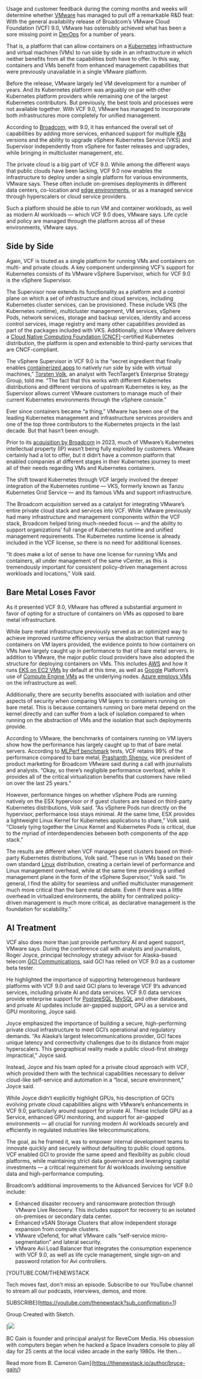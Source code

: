 Usage and customer feedback during the coming months and weeks will determine whether [VMware](https://www.vmware.com/?utm_content=inline+mention) has managed to pull off a remarkable R&D feat: With the general availability release of Broadcom’s VMware Cloud Foundation (VCF) 9.0, VMware has ostensibly achieved what has been a sore missing point in [DevOps](https://thenewstack.io/devops/) for a number of years.

That is, a platform that can allow containers on a [Kubernetes](https://thenewstack.io/kubernetes/) infrastructure and virtual machines (VMs) to run side by side in an infrastructure in which neither benefits from all the capabilities both have to offer. In this way, containers and VMs benefit from enhanced management capabilities that were previously unavailable in a single VMware platform.

Before the release, VMware largely led VM development for a number of years. And its Kubernetes platform was arguably on par with other Kubernetes platform providers while remaining one of the largest Kubernetes contributors. But previously, the best tools and processes were not available together. With VCF 9.0, VMware has managed to incorporate both infrastructures more completely for unified management.

According to [Broadcom](https://thenewstack.io/vmware-alternatives-a-strategic-guide-to-modern-virtualization/), with 9.0, it has enhanced the overall set of capabilities by adding more services, enhanced support for multiple [K8s](https://thenewstack.io/kubernetes/) versions and the ability to upgrade vSphere Kubernetes Service (VKS) and Supervisor independently from vSphere for faster releases and upgrades, while bringing in multicluster management, etc.

The private cloud is a big part of VCF 9.0. While among the different ways that public clouds have been lacking, VCF 9.0 now enables the infrastructure to deploy under a single platform for various environments, VMware says. These often include on-premises deployments in different data centers, co-location and [edge environments](https://thenewstack.io/edge-computing/), or as a managed service through hyperscalers or cloud service providers.

Such a platform should be able to run VM and container workloads, as well as modern AI workloads — which VCF 9.0 does, VMware says. Life cycle and policy are managed through the platform across all of these environments, VMware says.

## Side by Side

Again, VCF is touted as a single platform for running VMs and containers on multi- and private clouds. A key component underpinning VCF’s support for Kubernetes consists of its VMware vSphere Supervisor, which for VCF 9.0 is the vSphere Supervisor.

The Supervisor now extends its functionality as a platform and a control plane on which a set of infrastructure and cloud services, including Kubernetes cluster services, can be provisioned. These include VKS (the Kubernetes runtime), multicluster management, VM services, vSphere Pods, network services, storage and backup services, identity and access control services, image registry and many other capabilities provided as part of the packages included with VKS. Additionally, since VMware delivers a [Cloud Native Computing Foundation (CNCF)](https://cncf.io/?utm_content=inline+mention)-certified Kubernetes distribution, the platform is open and extensible to third-party services that are CNCF-compliant.

The vSphere Supervisor in VCF 9.0 is the “secret ingredient that finally enables [containerized apps](https://thenewstack.io/containers/) to natively run side by side with virtual machines,” [Torsten Volk](https://www.linkedin.com/in/torstenvolk), an analyst with TechTarget’s Enterprise Strategy Group, told me. “The fact that this works with different Kubernetes distributions and different versions of upstream Kubernetes is key, as the Supervisor allows current VMware customers to manage much of their current Kubernetes environments through the vSphere console.”

Ever since containers became “a thing,” VMware has been one of the leading Kubernetes management and infrastructure services providers and one of the top three contributors to the Kubernetes projects in the last decade. But that hasn’t been enough.

Prior to its [acquisition by Broadcom](https://thenewstack.io/vmware-to-be-acquired-by-broadcom-in-a-61-billion-deal/) in 2023, much of VMware’s Kubernetes intellectual property (IP) wasn’t being fully exploited by customers. VMware certainly had a lot to offer, but it didn’t have a common platform that enabled companies at different stages in their Kubernetes journey to meet all of their needs regarding VMs and Kubernetes containers.

The shift toward Kubernetes through VCF largely involved the deeper integration of the Kubernetes runtime — VKS, formerly known as Tanzu Kubernetes Grid Service — and its famous VMs and support infrastructure.

The Broadcom acquisition served as a catalyst for integrating VMware’s entire private cloud stack and services into VCF. While VMware previously had many infrastructure and management components within the VCF stack, Broadcom helped bring much-needed focus — and the ability to support organizations’ full range of Kubernetes runtime and unified management requirements. The Kubernetes runtime license is already included in the VCF license, so there is no need for additional licenses.

“It does make a lot of sense to have one license for running VMs and containers, all under management of the same vCenter, as this is tremendously important for consistent policy-driven management across workloads and locations,” Volk said.

## Bare Metal Loses Favor

As it presented VCF 9.0, VMware has offered a substantial argument in favor of opting for a structure of containers on VMs as opposed to bare metal infrastructure.

While bare metal infrastructure previously served as an optimized way to achieve improved runtime efficiency versus the abstraction that running containers on VM layers provided, the evidence points to how containers on VMs have largely caught up in performance to that of bare metal servers. In addition to VMware, the major public cloud providers have also adopted the structure for deploying containers on VMs. This includes [AWS](https://aws.amazon.com/?utm_content=inline+mention) and how it runs [EKS on EC2 VMs](https://docs.aws.amazon.com/eks/latest/userguide/what-is-eks.html) by default at this time, as well as [Google](https://cloud.google.com/?utm_content=inline+mention) Platform’s use of [Compute Engine VMs](https://cloud.google.com/kubernetes-engine/docs/concepts/cluster-architecture) as the underlying nodes. [Azure employs VMs](https://learn.microsoft.com/en-us/azure/aks/core-aks-concepts) on the infrastructure as well.

Additionally, there are security benefits associated with isolation and other aspects of security when comparing VM layers to containers running on bare metal. This is because containers running on bare metal depend on the kernel directly and can suffer from a lack of isolation compared to when running on the abstraction of VMs and the isolation that such deployments provide.

According to VMware, the benchmarks of containers running on VM layers show how the performance has largely caught up to that of bare metal servers. According to [MLPerf benchmark](https://github.com/mlcommons/inference) tests, VCF retains 99% of the performance compared to bare metal, [Prashanth Shenoy](https://www.linkedin.com/in/prashanthshenoy/), vice president of product marketing for Broadcom VMware said during a call with journalists and analysts. “Okay, so there’s negligible performance overload, while it provides all of the critical virtualization benefits that customers have relied on over the last 25 years.”

However, performance hinges on whether vSphere Pods are running natively on the ESX hypervisor or if guest clusters are based on third-party Kubernetes distributions, Volk said. “As vSphere Pods run directly on the hypervisor, performance loss stays minimal. At the same time, ESX provides a lightweight Linux Kernel for Kubernetes applications to share,” Volk said. “Closely tying together the Linux Kernel and Kubernetes Pods is critical, due to the myriad of interdependencies between both components of the app stack.”

The results are different when VCF manages guest clusters based on third-party Kubernetes distributions, Volk said. “These run in VMs based on their own standard [Linux](https://thenewstack.io/introduction-to-linux-operating-system/) distribution, creating a certain level of performance and Linux management overhead, while at the same time providing a unified management plane in the form of the vSphere Supervisor,” Volk said. “In general, I find the ability for seamless and unified multicluster management much more critical than the bare metal debate. Even if there was a little overhead in virtualized environments, the ability for centralized policy-driven management is much more critical, as declarative management is the foundation for scalability.”

## AI Treatment

VCF also does more than just provide perfunctory AI and agent support, VMware says. During the conference call with analysts and journalists, Roger Joyce, principal technology strategy advisor for Alaska-based telecom [GCI Communications](http://GCI%20Communications), said GCI has relied on VCF 9.0 as a customer beta tester.

He highlighted the importance of supporting heterogeneous hardware platforms with VCF 9.0 and said GCI plans to leverage VCF 9’s advanced services, including private AI and data services. VCF 9.0 data services provide enterprise support for [PostgreSQL](https://thenewstack.io/postgresql-18-delivers-significant-performance-gains-for-oltp-and-analytics/), [MySQL](https://thenewstack.io/linux-back-up-a-mysql-database-from-the-command-line/) and other databases, and private AI updates include air-gapped support, GPU as a service and GPU monitoring, Joyce said.

Joyce emphasized the importance of building a secure, high-performing private cloud infrastructure to meet GCI’s operational and regulatory demands. “As Alaska’s largest telecommunications provider, GCI faces unique latency and connectivity challenges due to its distance from major hyperscalers. This geographical reality made a public cloud-first strategy impractical,” Joyce said.

Instead, Joyce and his team opted for a private cloud approach with VCF, which provided them with the technical capabilities necessary to deliver cloud-like self-service and automation in a “local, secure environment,” Joyce said.

While Joyce didn’t explicitly highlight GPUs, his description of GCI’s evolving private cloud capabilities aligns with VMware’s enhancements in VCF 9.0, particularly around support for private AI. These include GPU as a Service, enhanced GPU monitoring, and support for air-gapped environments — all crucial for running modern AI workloads securely and efficiently in regulated industries like telecommunications.

The goal, as he framed it, was to empower internal development teams to innovate quickly and securely without defaulting to public cloud options. VCF enabled GCI to provide the same speed and flexibility as public cloud platforms, while maintaining strict data governance and leveraging capital investments — a critical requirement for AI workloads involving sensitive data and high-performance computing.

Broadcom’s additional improvements to the Advanced Services for VCF 9.0 include:

* Enhanced disaster recovery and ransomware protection through VMware Live Recovery. This includes support for recovery to an isolated on-premises or secondary data center.
* Enhanced vSAN Storage Clusters that allow independent storage expansion from compute clusters.
* VMware vDefend, for what VMware calls “self-service micro-segmentation” and lateral security.
* VMware Avi Load Balancer that integrates the consumption experience with VCF 9.0, as well as life cycle management, single sign-on and password rotation for Avi controllers.

[YOUTUBE.COM/THENEWSTACK

Tech moves fast, don't miss an episode. Subscribe to our YouTube
channel to stream all our podcasts, interviews, demos, and more.

SUBSCRIBE](https://youtube.com/thenewstack?sub_confirmation=1)

Group
Created with Sketch.

[![](https://cdn.thenewstack.io/media/2020/04/4d3b9442-bruce-gain.jpg)

BC Gain is founder and principal analyst for ReveCom Media. His obsession with computers began when he hacked a Space Invaders console to play all day for 25 cents at the local video arcade in the early 1980s. He then...

Read more from B. Cameron Gain](https://thenewstack.io/author/bruce-gain/)